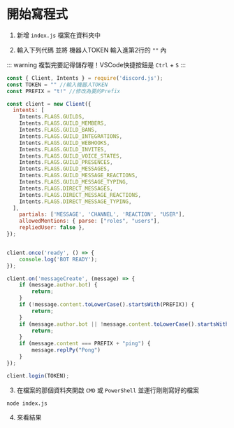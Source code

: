 # 開始寫程式

1. 新增 `index.js` 檔案在資料夾中

2. 輸入下列代碼 並將 機器人TOKEN 輸入進第2行的 `""` 內

::: warning
複製完要記得儲存喔！VSCode快捷按鈕是 `Ctrl` + `S`
:::

```js
const { Client, Intents } = require('discord.js');
const TOKEN = "" //輸入機器人TOKEN
const PREFIX = "t!" //修改為要的Prefix

const client = new Client({
  intents: [
    Intents.FLAGS.GUILDS,
    Intents.FLAGS.GUILD_MEMBERS,
    Intents.FLAGS.GUILD_BANS,
    Intents.FLAGS.GUILD_INTEGRATIONS,
    Intents.FLAGS.GUILD_WEBHOOKS,
    Intents.FLAGS.GUILD_INVITES,
    Intents.FLAGS.GUILD_VOICE_STATES,
    Intents.FLAGS.GUILD_PRESENCES,
    Intents.FLAGS.GUILD_MESSAGES,
    Intents.FLAGS.GUILD_MESSAGE_REACTIONS,
    Intents.FLAGS.GUILD_MESSAGE_TYPING,
    Intents.FLAGS.DIRECT_MESSAGES,
    Intents.FLAGS.DIRECT_MESSAGE_REACTIONS,
    Intents.FLAGS.DIRECT_MESSAGE_TYPING,
  ],
	partials: ['MESSAGE', 'CHANNEL', 'REACTION', "USER"],
	allowedMentions: { parse: ["roles", "users"], 
	repliedUser: false },
});


client.once('ready', () => {
	console.log('BOT READY');
});

client.on('messageCreate', (message) => {
	if (message.author.bot) {
		return;
	}
    if (!message.content.toLowerCase().startsWith(PREFIX)) {
        return;
    }
    if (message.author.bot || !message.content.toLowerCase().startsWith(PREFIX)) {
		return;
	}
    if (message.content === PREFIX + "ping") {
        message.replPy("Pong")
    }
});

client.login(TOKEN);
```

3. 在檔案的那個資料夾開啟 `CMD` 或 `PowerShell` 並運行剛剛寫好的檔案

```bash:no-line-numbers
node index.js
```

4. 來看結果


